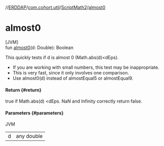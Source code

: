 //[ERDDAP](../../../index.md)/[com.cohort.util](../index.md)/[ScriptMath2](index.md)/[almost0](almost0.md)

# almost0

[JVM]\
fun [almost0](almost0.md)(d: Double): Boolean

This quickly tests if d is almost 0 (Math.abs(d)&lt;dEps). 

- If you are working with small numbers, this test may be inappropriate.
- This is very fast, since it only involves one comparison.
- Use almost0(d) instead of almostEqual5 or almostEqual9.

#### Return {#return}

true if Math.abs(d) &lt;dEps. NaN and Infinity correctly return false.

#### Parameters {#parameters}

JVM

| | |
|---|---|
| d | any double |